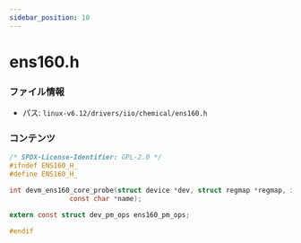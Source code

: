 ```yaml
---
sidebar_position: 10
---
```

# ens160.h

### ファイル情報

- パス: `linux-v6.12/drivers/iio/chemical/ens160.h`

### コンテンツ

```h
/* SPDX-License-Identifier: GPL-2.0 */
#ifndef ENS160_H_
#define ENS160_H_

int devm_ens160_core_probe(struct device *dev, struct regmap *regmap, int irq,
			   const char *name);

extern const struct dev_pm_ops ens160_pm_ops;

#endif

```
